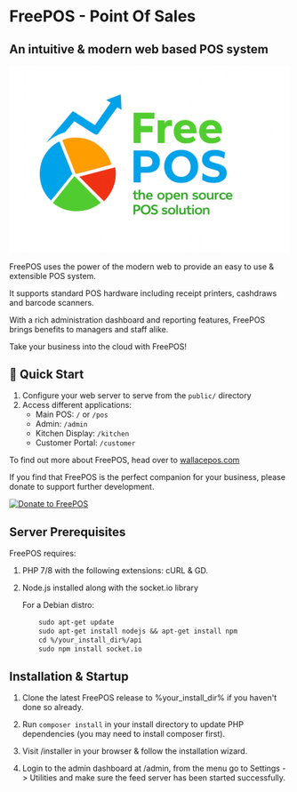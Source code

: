 # FreePOS - Point Of Sales
## An intuitive & modern web based POS system
![logo](./public/git/free_pos_600.png)

FreePOS uses the power of the modern web to provide an easy to use & extensible POS system.

It supports standard POS hardware including receipt printers, cashdraws and barcode scanners.

With a rich administration dashboard and reporting features, FreePOS brings benefits to managers and staff alike.

Take your business into the cloud with FreePOS!

## 🚀 Quick Start

1. Configure your web server to serve from the `public/` directory
2. Access different applications:
   - Main POS: `/` or `/pos`
   - Admin: `/admin`
   - Kitchen Display: `/kitchen`
   - Customer Portal: `/customer`

To find out more about FreePOS, head over to [wallacepos.com](https://wallacepos.com)

If you find that FreePOS is the perfect companion for your business, please donate to support further development.

[![Donate to FreePOS](https://www.paypalobjects.com/en_AU/i/btn/btn_donateCC_LG.gif)](#)

## Server Prerequisites

FreePOS requires:

1. PHP 7/8 with the following extensions: cURL & GD.

2. Node.js installed along with the socket.io library

    For a Debian distro:

    ```
        sudo apt-get update
        sudo apt-get install nodejs && apt-get install npm
        cd %/your_install_dir%/api
        sudo npm install socket.io
    ```

## Installation & Startup

1. Clone the latest FreePOS release to %your_install_dir% if you haven't done so already.
   
2. Run `composer install` in your install directory to update PHP dependencies (you may need to install composer first).

3. Visit /installer in your browser & follow the installation wizard.

4. Login to the admin dashboard at /admin, from the menu go to Settings -> Utilities and make sure the feed server has been started successfully.